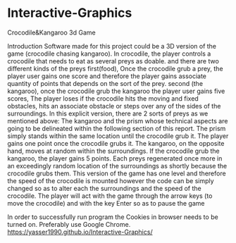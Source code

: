 # Interactive-Graphics
Crocodile&amp;Kangaroo 3d Game


Introduction
Software made for this project could be a 3D version of the game (crocodile chasing kangaroo). In crocodile, the player controls a crocodile that needs to eat as several preys as doable. and there are two different kinds of the preys first(food), Once the crocodile grub a prey, the player user gains one score and therefore the player gains associate quantity of points that depends on the sort of the prey. second (the kangaroo), once the crocodile grub the kangaroo the player user gains five scores, The player loses if the crocodile hits the moving and fixed obstacles, hits an associate obstacle or steps over any of the sides of the surroundings. In this explicit version, there are 2 sorts of preys as we mentioned above: The kangaroo and the prism whose technical aspects are going to be delineated within the following section of this report. The prism simply stands within the same location until the crocodile grub it. The player gains one point once the crocodile grubs it. The kangaroo, on the opposite hand, moves at random within the surroundings. If the crocodile grub the kangaroo, the player gains 5 points. Each preys regenerated once more in an exceedingly random location of the surroundings as shortly because the crocodile grubs them.
This version of the game has one level and therefore the speed of the crocodile is mounted however the code can be simply changed so as to alter each the surroundings and the speed of the crocodile. The player will act with the game through the arrow keys (to move the crocodile) and with the key Enter so as to pause the game


In order to successfully run program the Cookies in browser needs to be turned on. Preferably use Google Chrome.
 https://yasser1990.github.io/Interactive-Graphics/

